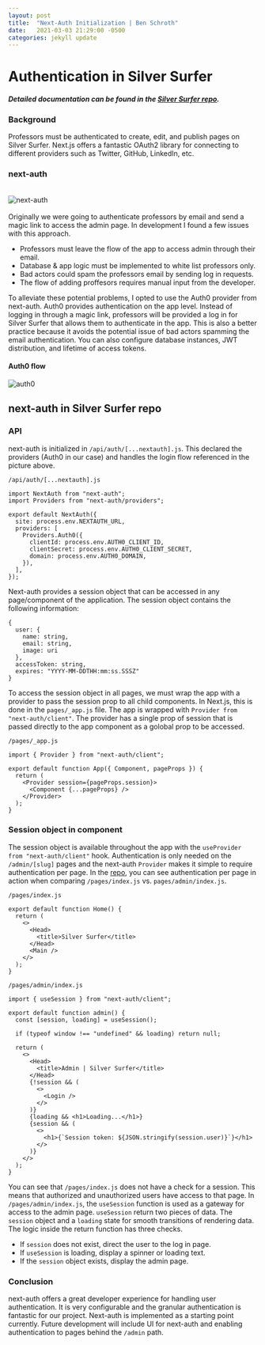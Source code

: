 ```yaml
---
layout: post
title:  "Next-Auth Initialization | Ben Schroth"
date:   2021-03-03 21:29:00 -0500
categories: jekyll update
---
```


# Authentication in Silver Surfer
#### *****Detailed documentation can be found in the [Silver Surfer repo](https://github.com/BennyBlockchain/silver-surfer).*****
### Background
Professors must be authenticated to create, edit, and publish pages on Silver Surfer. Next.js offers a fantastic OAuth2 library for connecting to different providers such as Twitter, GitHub, LinkedIn, etc.
###  **next-auth**
\
![next-auth](https://next-auth.js.org/img/social-media-card.png)\
\
Originally we were going to authenticate professors by email and send a magic link to access the admin page. In development I found a few issues with this approach.
- Professors must leave the flow of the app to access admin through their email.
- Database & app logic must be implemented to white list professors only.
- Bad actors could spam the professors email by sending log in requests.
- The flow of adding proffesors requires manual input from the developer.

To alleviate these potential problems, I opted to use the Auth0 provider from next-auth.
Auth0 provides authentication on the app level. Instead of logging in through a magic link, professors will be provided a log in for Silver Surfer that allows them to authenticate in the app. This is also a better practice because it avoids the potential issue of bad actors spamming the email authentication. You can also configure database instances, JWT distribution, and lifetime of access tokens.

#### Auth0 flow
![auth0](https://external-content.duckduckgo.com/iu/?u=https%3A%2F%2Fcdn.auth0.com%2Fblog%2Femea-saas%2Fauth0-architecture-2.png&f=1&nofb=1)

## next-auth in Silver Surfer repo
### **API**
next-auth is initialized in `/api/auth/[...nextauth].js`. This declared the providers (Auth0 in our case) and handles the login flow referenced in the picture above.

```
/api/auth/[...nextauth].js

import NextAuth from "next-auth";
import Providers from "next-auth/providers";

export default NextAuth({
  site: process.env.NEXTAUTH_URL,
  providers: [
    Providers.Auth0({
      clientId: process.env.AUTH0_CLIENT_ID,
      clientSecret: process.env.AUTH0_CLIENT_SECRET,
      domain: process.env.AUTH0_DOMAIN,
    }),
  ],
});
```

Next-auth provides a session object that can be accessed in any page/component of the application. The session object contains the following information:
```
{
  user: {
    name: string,
    email: string,
    image: uri
  },
  accessToken: string,
  expires: "YYYY-MM-DDTHH:mm:ss.SSSZ"
}
```
To access the session object in all pages, we must wrap the app with a provider to pass the session prop to all child components. In Next.js, this is done in the `pages/_app.js` file. The app is wrapped with `Provider from "next-auth/client"`. The provider has a single prop of session that is passed directly to the app component as a golobal prop to be accessed.
```
/pages/_app.js

import { Provider } from "next-auth/client";

export default function App({ Component, pageProps }) {
  return (
    <Provider session={pageProps.session}>
      <Component {...pageProps} />
    </Provider>
  );
}
```

### **Session object in component**
The session object is available throughout the app with the `useProvider from "next-auth/client"` hook. Authentication is only needed on the `/admin/[slug]` pages and the next-auth `Provider` makes it simple to require authentication per page. In the [repo](https://github.com/BennyBlockchain/silver-surfer), you can see authentication per page in action when comparing `/pages/index.js` vs. `pages/admin/index.js`. 
```
/pages/index.js

export default function Home() {
  return (
    <>
      <Head>
        <title>Silver Surfer</title>
      </Head>
      <Main />
    </>
  );
}
```
```
/pages/admin/index.js

import { useSession } from "next-auth/client";

export default function admin() {
  const [session, loading] = useSession();

  if (typeof window !== "undefined" && loading) return null;

  return (
    <>
      <Head>
        <title>Admin | Silver Surfer</title>
      </Head>
      {!session && (
        <>
          <Login />
        </>
      )}
      {loading && <h1>Loading...</h1>}
      {session && (
        <>
          <h1>{`Session token: ${JSON.stringify(session.user)}`}</h1>
        </>
      )}
    </>
  );
}
```
You can see that `/pages/index.js` does not have a check for a session. This means that authorized and unauthorized users have access to that page. In `/pages/admin/index.js`, the `useSession` function is used as a gateway for access to the admin page.
`useSession` return two pieces of data. The `session` object and a `loading` state for smooth transitions of rendering data. The logic inside the return function has three checks.
* If `session` does not exist, direct the user to the log in page.
* If `useSession` is loading, display a spinner or loading text.
* If the `session` object exists, display the admin page.

### Conclusion
next-auth offers a great developer experience for handling user authentication. It is very configurable and the granular authentication is fantastic for our project. Next-auth is implemented as a starting point currently. Future development will include UI for next-auth and enabling authentication to pages behind the `/admin` path.

